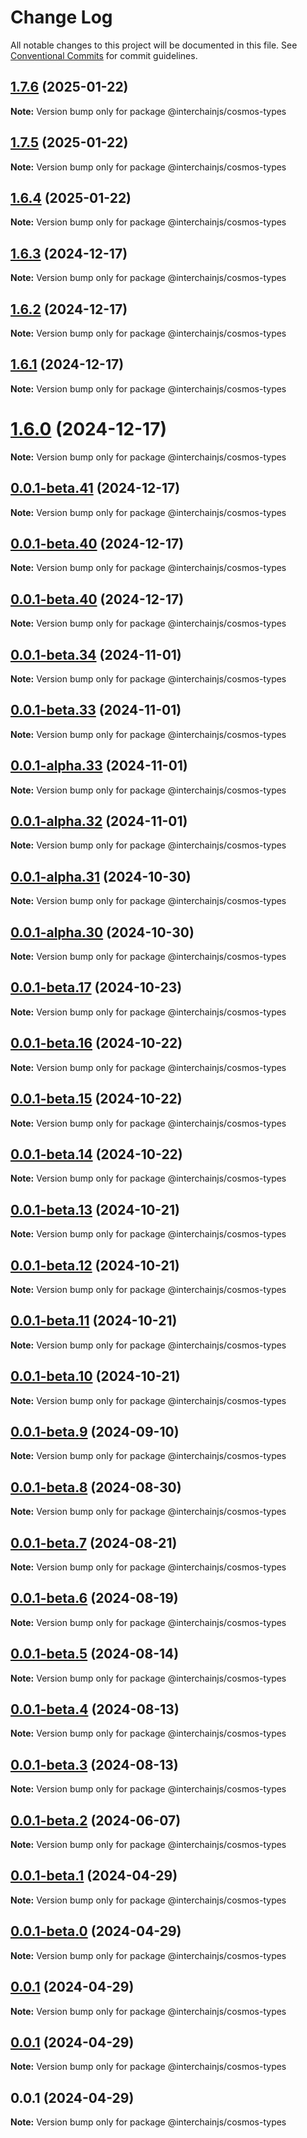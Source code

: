 # Change Log

All notable changes to this project will be documented in this file.
See [Conventional Commits](https://conventionalcommits.org) for commit guidelines.

## [1.7.6](https://github.com/hyperweb-io/interchainjs/compare/@interchainjs/cosmos-types@1.7.5...@interchainjs/cosmos-types@1.7.6) (2025-01-22)

**Note:** Version bump only for package @interchainjs/cosmos-types

## [1.7.5](https://github.com/hyperweb-io/interchainjs/compare/@interchainjs/cosmos-types@1.6.4...@interchainjs/cosmos-types@1.7.5) (2025-01-22)

**Note:** Version bump only for package @interchainjs/cosmos-types

## [1.6.4](https://github.com/hyperweb-io/interchainjs/compare/@interchainjs/cosmos-types@1.6.3...@interchainjs/cosmos-types@1.6.4) (2025-01-22)

**Note:** Version bump only for package @interchainjs/cosmos-types

## [1.6.3](https://github.com/hyperweb-io/interchainjs/compare/@interchainjs/cosmos-types@1.6.2...@interchainjs/cosmos-types@1.6.3) (2024-12-17)

**Note:** Version bump only for package @interchainjs/cosmos-types

## [1.6.2](https://github.com/hyperweb-io/interchainjs/compare/@interchainjs/cosmos-types@1.6.1...@interchainjs/cosmos-types@1.6.2) (2024-12-17)

**Note:** Version bump only for package @interchainjs/cosmos-types

## [1.6.1](https://github.com/hyperweb-io/interchainjs/compare/@interchainjs/cosmos-types@1.6.0...@interchainjs/cosmos-types@1.6.1) (2024-12-17)

**Note:** Version bump only for package @interchainjs/cosmos-types

# [1.6.0](https://github.com/hyperweb-io/interchainjs/compare/@interchainjs/cosmos-types@0.0.1-beta.41...@interchainjs/cosmos-types@1.6.0) (2024-12-17)

**Note:** Version bump only for package @interchainjs/cosmos-types

## [0.0.1-beta.41](https://github.com/hyperweb-io/interchainjs/compare/@interchainjs/cosmos-types@0.0.1-beta.40...@interchainjs/cosmos-types@0.0.1-beta.41) (2024-12-17)

**Note:** Version bump only for package @interchainjs/cosmos-types

## [0.0.1-beta.40](https://github.com/hyperweb-io/interchainjs/compare/@interchainjs/cosmos-types@0.0.1-beta.40...@interchainjs/cosmos-types@0.0.1-beta.40) (2024-12-17)

**Note:** Version bump only for package @interchainjs/cosmos-types

## [0.0.1-beta.40](https://github.com/hyperweb-io/interchainjs/compare/@interchainjs/cosmos-types@0.0.1-beta.34...@interchainjs/cosmos-types@0.0.1-beta.40) (2024-12-17)

**Note:** Version bump only for package @interchainjs/cosmos-types

## [0.0.1-beta.34](https://github.com/hyperweb-io/interchainjs/compare/@interchainjs/cosmos-types@0.0.1-beta.33...@interchainjs/cosmos-types@0.0.1-beta.34) (2024-11-01)

**Note:** Version bump only for package @interchainjs/cosmos-types

## [0.0.1-beta.33](https://github.com/hyperweb-io/interchainjs/compare/@interchainjs/cosmos-types@0.0.1-alpha.33...@interchainjs/cosmos-types@0.0.1-beta.33) (2024-11-01)

**Note:** Version bump only for package @interchainjs/cosmos-types

## [0.0.1-alpha.33](https://github.com/hyperweb-io/interchainjs/compare/@interchainjs/cosmos-types@0.0.1-alpha.32...@interchainjs/cosmos-types@0.0.1-alpha.33) (2024-11-01)

**Note:** Version bump only for package @interchainjs/cosmos-types

## [0.0.1-alpha.32](https://github.com/hyperweb-io/interchainjs/compare/@interchainjs/cosmos-types@0.0.1-alpha.31...@interchainjs/cosmos-types@0.0.1-alpha.32) (2024-11-01)

**Note:** Version bump only for package @interchainjs/cosmos-types

## [0.0.1-alpha.31](https://github.com/hyperweb-io/interchainjs/compare/@interchainjs/cosmos-types@0.0.1-alpha.30...@interchainjs/cosmos-types@0.0.1-alpha.31) (2024-10-30)

**Note:** Version bump only for package @interchainjs/cosmos-types

## [0.0.1-alpha.30](https://github.com/hyperweb-io/interchainjs/compare/@interchainjs/cosmos-types@0.0.1-beta.17...@interchainjs/cosmos-types@0.0.1-alpha.30) (2024-10-30)

**Note:** Version bump only for package @interchainjs/cosmos-types

## [0.0.1-beta.17](https://github.com/hyperweb-io/interchainjs/compare/@interchainjs/cosmos-types@0.0.1-beta.16...@interchainjs/cosmos-types@0.0.1-beta.17) (2024-10-23)

**Note:** Version bump only for package @interchainjs/cosmos-types

## [0.0.1-beta.16](https://github.com/hyperweb-io/interchainjs/compare/@interchainjs/cosmos-types@0.0.1-beta.15...@interchainjs/cosmos-types@0.0.1-beta.16) (2024-10-22)

**Note:** Version bump only for package @interchainjs/cosmos-types

## [0.0.1-beta.15](https://github.com/hyperweb-io/interchainjs/compare/@interchainjs/cosmos-types@0.0.1-beta.14...@interchainjs/cosmos-types@0.0.1-beta.15) (2024-10-22)

**Note:** Version bump only for package @interchainjs/cosmos-types

## [0.0.1-beta.14](https://github.com/hyperweb-io/interchainjs/compare/@interchainjs/cosmos-types@0.0.1-beta.13...@interchainjs/cosmos-types@0.0.1-beta.14) (2024-10-22)

**Note:** Version bump only for package @interchainjs/cosmos-types

## [0.0.1-beta.13](https://github.com/hyperweb-io/interchainjs/compare/@interchainjs/cosmos-types@0.0.1-beta.12...@interchainjs/cosmos-types@0.0.1-beta.13) (2024-10-21)

**Note:** Version bump only for package @interchainjs/cosmos-types

## [0.0.1-beta.12](https://github.com/hyperweb-io/interchainjs/compare/@interchainjs/cosmos-types@0.0.1-beta.11...@interchainjs/cosmos-types@0.0.1-beta.12) (2024-10-21)

**Note:** Version bump only for package @interchainjs/cosmos-types

## [0.0.1-beta.11](https://github.com/hyperweb-io/interchainjs/compare/@interchainjs/cosmos-types@0.0.1-beta.10...@interchainjs/cosmos-types@0.0.1-beta.11) (2024-10-21)

**Note:** Version bump only for package @interchainjs/cosmos-types

## [0.0.1-beta.10](https://github.com/hyperweb-io/interchainjs/compare/@interchainjs/cosmos-types@0.0.1-beta.9...@interchainjs/cosmos-types@0.0.1-beta.10) (2024-10-21)

**Note:** Version bump only for package @interchainjs/cosmos-types

## [0.0.1-beta.9](https://github.com/hyperweb-io/interchainjs/compare/@interchainjs/cosmos-types@0.0.1-beta.8...@interchainjs/cosmos-types@0.0.1-beta.9) (2024-09-10)

**Note:** Version bump only for package @interchainjs/cosmos-types

## [0.0.1-beta.8](https://github.com/hyperweb-io/interchainjs/compare/@interchainjs/cosmos-types@0.0.1-beta.7...@interchainjs/cosmos-types@0.0.1-beta.8) (2024-08-30)

**Note:** Version bump only for package @interchainjs/cosmos-types

## [0.0.1-beta.7](https://github.com/hyperweb-io/interchainjs/compare/@interchainjs/cosmos-types@0.0.1-beta.6...@interchainjs/cosmos-types@0.0.1-beta.7) (2024-08-21)

**Note:** Version bump only for package @interchainjs/cosmos-types

## [0.0.1-beta.6](https://github.com/hyperweb-io/interchainjs/compare/@interchainjs/cosmos-types@0.0.1-beta.5...@interchainjs/cosmos-types@0.0.1-beta.6) (2024-08-19)

**Note:** Version bump only for package @interchainjs/cosmos-types

## [0.0.1-beta.5](https://github.com/hyperweb-io/interchainjs/compare/@interchainjs/cosmos-types@0.0.1-beta.4...@interchainjs/cosmos-types@0.0.1-beta.5) (2024-08-14)

**Note:** Version bump only for package @interchainjs/cosmos-types

## [0.0.1-beta.4](https://github.com/hyperweb-io/interchainjs/compare/@interchainjs/cosmos-types@0.0.1-beta.3...@interchainjs/cosmos-types@0.0.1-beta.4) (2024-08-13)

**Note:** Version bump only for package @interchainjs/cosmos-types

## [0.0.1-beta.3](https://github.com/hyperweb-io/interchainjs/compare/@interchainjs/cosmos-types@0.0.1-beta.2...@interchainjs/cosmos-types@0.0.1-beta.3) (2024-08-13)

**Note:** Version bump only for package @interchainjs/cosmos-types

## [0.0.1-beta.2](https://github.com/hyperweb-io/interchainjs/compare/@interchainjs/cosmos-types@0.0.1-beta.1...@interchainjs/cosmos-types@0.0.1-beta.2) (2024-06-07)

**Note:** Version bump only for package @interchainjs/cosmos-types

## [0.0.1-beta.1](https://github.com/hyperweb-io/interchainjs/compare/@interchainjs/cosmos-types@0.0.1-beta.0...@interchainjs/cosmos-types@0.0.1-beta.1) (2024-04-29)

**Note:** Version bump only for package @interchainjs/cosmos-types

## [0.0.1-beta.0](https://github.com/hyperweb-io/interchainjs/compare/@interchainjs/cosmos-types@0.0.1...@interchainjs/cosmos-types@0.0.1-beta.0) (2024-04-29)

**Note:** Version bump only for package @interchainjs/cosmos-types

## [0.0.1](https://github.com/hyperweb-io/interchainjs/compare/@interchainjs/cosmos-types@0.0.1...@interchainjs/cosmos-types@0.0.1) (2024-04-29)

**Note:** Version bump only for package @interchainjs/cosmos-types

## [0.0.1](https://github.com/hyperweb-io/interchainjs/compare/@interchainjs/cosmos-types@0.0.1...@interchainjs/cosmos-types@0.0.1) (2024-04-29)

**Note:** Version bump only for package @interchainjs/cosmos-types

## 0.0.1 (2024-04-29)

**Note:** Version bump only for package @interchainjs/cosmos-types
